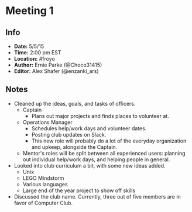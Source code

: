# Meeting 1
## Info
 * **Date:** 5/5/15
 * **Time:** 2:00 pm EST
 * **Location:** #froyo
 * **Author:** Ernie Parke (@Choco31415)
 * **Editor:** Alex Shafer (@enzanki_ars)

## Notes
 * Cleaned up the ideas, goals, and tasks of officers.
   * Captain
     * Plans out major projects and finds places to volunteer at.
   * Operations Manager 
     * Schedules help/work days and volunteer dates.
     * Posting club updates on Slack.
     * This new role will probably do a lot of the everyday organization and upkeep, alongside the Captain.
   * Mentor's roles will be split between all experienced users: planning out individual help/work days, and helping people in general.
 * Looked into club curriculum a bit, with some new ideas added.
   * Unix
   * LEGO Mindstorm
   * Various languages
   * Large end of the year project to show off skills
 * Discussed the club name. Currently, three out of five members are in favor of Computer Club.
